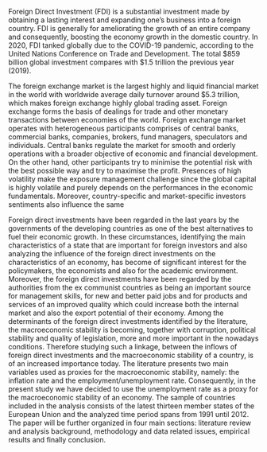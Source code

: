 Foreign Direct Investment (FDI) is a substantial investment made by obtaining a lasting interest and expanding one’s business into a foreign country. FDI is generally for ameliorating the growth of an entire company and consequently, boosting the economy growth in the domestic country. In 2020, FDI tanked globally due to the COVID-19 pandemic, according to the United Nations Conference on Trade and Development. The total $859 billion global investment compares with $1.5 trillion the previous year (2019).

The foreign exchange market is the largest highly and liquid financial market in the world with worldwide average daily turnover around $5.3 trillion, which makes foreign exchange highly global trading asset. Foreign exchange forms the basis of dealings for trade and other monetary transactions between economies of the world. Foreign exchange market operates with heterogeneous participants comprises of central banks, commercial banks, companies, brokers, fund managers, speculators and individuals. Central banks regulate the market for smooth and orderly operations with a broader objective of economic and financial development. On the other hand, other participants try to minimise the potential risk with the best possible way and try to maximise the profit. Presences of high volatility make the exposure management challenge since the global capital is highly volatile and purely depends on the performances in the economic fundamentals. Moreover, country-specific and market-specific investors sentiments also influence the same
 
Foreign direct investments have been regarded in the last years by the governments of the developing countries as one of the best alternatives to fuel their economic growth. In these circumstances, identifying the main characteristics of a state that are important for foreign investors and also analyzing the influence of the foreign direct investments on the characteristics of an economy, has become of significant interest for the policymakers, the economists and also for the academic environment. Moreover, the foreign direct investments have been regarded by the authorities from the ex communist countries as being an important source for management skills, for new and better paid jobs and for products and services of an improved quality which could increase both the internal market and also the export potential of their economy. Among the determinants of the foreign direct investments identified by the literature, the macroeconomic stability is becoming, together with corruption, political stability and quality of legislation, more and more important in the nowadays conditions. Therefore studying such a linkage, between the inflows of foreign direct investments and the macroeconomic stability of a country, is of an increased importance today. The literature presents two main variables used as proxies for the macroeconomic stability, namely: the inflation rate and the employment/unemployment rate. Consequently, in the present study we have decided to use the unemployment rate as a proxy for the macroeconomic stability of an economy. The sample of countries included in the analysis consists of the latest thirteen member states of the European Union and the analyzed time period spans from 1991 until 2012. The paper will be further organized in four main sections: literature review and analysis background, methodology and data related issues, empirical results and finally conclusion.
